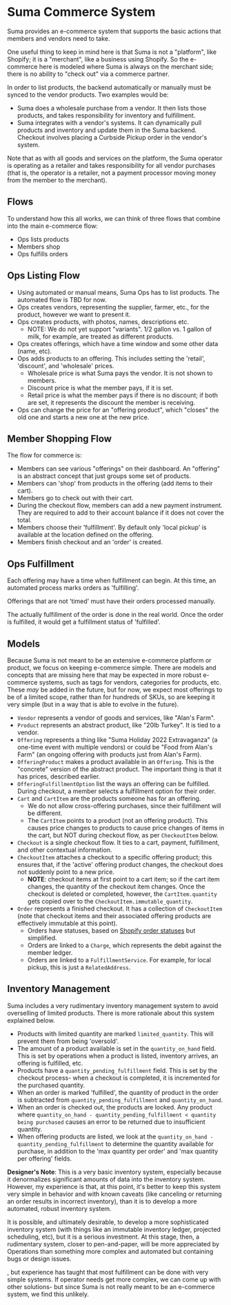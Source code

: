 # Suma Commerce System

Suma provides an e-commerce system that supports the basic actions
that members and vendors need to take.

One useful thing to keep in mind here is that Suma
is not a "platform", like Shopify; it is a "merchant", like a business using Shopify.
So the e-commerce here is modeled where Suma is always on the merchant side;
there is no ability to "check out" via a commerce partner.

In order to list products, the backend automatically or manually must be synced
to the vendor products. Two examples would be:

- Suma does a wholesale purchase from a vendor. It then lists those products,
  and takes responsibility for inventory and fulfillment.
- Suma integrates with a vendor's systems. It can dynamically pull products
  and inventory and update them in the Suma backend. Checkout involves
  placing a Curbside Pickup order in the vendor's system.

Note that as with all goods and services on the platform,
the Suma operator is operating as a retailer
and takes responsibility for all vendor purchases (that is,
the operator is a retailer, not a payment processor moving money
from the member to the merchant).

## Flows

To understand how this all works, we can think of three flows
that combine into the main e-commerce flow:

- Ops lists products
- Members shop
- Ops fulfills orders

## Ops Listing Flow

- Using automated or manual means, Suma Ops has to list products.
  The automated flow is TBD for now.
- Ops creates vendors, representing the supplier, farmer, etc.,
  for the product, however we want to present it.
- Ops creates products, with photos, names, descriptions etc.
  - NOTE: We do not yet support "variants". 1/2 gallon vs. 1 gallon of milk, for example,
    are treated as different products.
- Ops creates offerings, which have a time window and some other data (name, etc).
- Ops adds products to an offering. This includes setting the 'retail', 'discount', and 'wholesale' prices.
  - Wholesale price is what Suma pays the vendor. It is not shown to members.
  - Discount price is what the member pays, if it is set.
  - Retail price is what the member pays if there is no discount;
    if both are set, it represents the discount the member is receiving.
- Ops can change the price for an "offering product", which "closes" the old one
  and starts a new one at the new price.

## Member Shopping Flow

The flow for commerce is:

- Members can see various "offerings" on their dashboard.
  An "offering" is an abstract concept that just groups some set of products.
- Members can 'shop' from products in the offering (add items to their cart).
- Members go to check out with their cart.
- During the checkout flow, members can add a new payment instrument.
  They are required to add to their account balance if it
  does not cover the total.
- Members choose their 'fulfillment'. By default only 'local pickup'
  is available at the location defined on the offering.
- Members finish checkout and an 'order' is created.

## Ops Fulfillment

Each offering may have a time when fulfillment can begin.
At this time, an automated process marks orders as 'fulfilling'.

Offerings that are not 'timed' must have their orders processed manually.

The actually fulfillment of the order is done in the real world.
Once the order is fulfilled, it would get a fulfillment status of 'fulfilled'.

## Models

Because Suma is not meant to be an extensive e-commerce platform or product,
we focus on keeping e-commerce simple. There are models and concepts
that are missing here that may be expected in more robust e-commerce systems,
such as tags for vendors, categories for products, etc.
These *may* be added in the future, but for now, we expect most offerings
to be of a limited scope, rather than for hundreds of SKUs,
so are keeping it very simple (but in a way that is able to evolve in the future).
 
- `Vendor` represents a vendor of goods and services, like "Alan's Farm".
- `Product` represents an abstract product, like "20lb Turkey". It is tied to a vendor.
- `Offering` represents a thing like "Suma Holiday 2022 Extravaganza" (a one-time event with multiple vendors)
  or could be "Food from Alan's Farm" (an ongoing offering with products just from Alan's Farm).
- `OfferingProduct` makes a product available in an `Offering`. This is the "concrete" version
  of the abstract product. The important thing is that it has prices, described earlier.
- `OfferingFulfillmentOption` list the ways an offering can be fulfilled.
  During checkout, a member selects a fulfillment option for their order.
- `Cart` and `CartItem` are the products someone has for an offering.
  - We do not allow cross-offering purchases, since their fulfillment will be different.
  - The `CartItem` points to a product (not an offering product). This causes price changes to products to cause price changes of items in the cart, but NOT during checkout flow, as per `CheckoutItem` below.
- `Checkout` is a single checkout flow. It ties to a cart, payment, fulfillment, and other contextual information.
- `CheckoutItem` attaches a checkout to a specific offering product; this ensures that,
  if the 'active' offering product changes, the checkout does not suddenly point to a new price.
  - **NOTE**: checkout items at first point to a cart item; so if the cart item changes,
    the quantity of the checkout item changes. Once the checkout is deleted or completed,
    however, the `CartItem.quantity` gets copied over to the `CheckoutItem.immutable_quantity`.
- `Order` represents a finished checkout. It has a collection of `CheckoutItem`
  (note that checkout items and their associated offering products are effectively immutable at this point).
  - Orders have statuses, based on [Shopify order statuses](https://help.shopify.com/en/manual/orders/order-status)
    but simplified.
  - Orders are linked to a `Charge`, which represents the debit against the member ledger.
  - Orders are linked to a `FulfillmentService`. For example, for local pickup, this is just a `RelatedAddress`.

## Inventory Management

Suma includes a very rudimentary inventory management system to avoid overselling of limited products.
There is more rationale about this system explained below.

- Products with limited quantity are marked `limited_quantity`.
  This will prevent them from being 'oversold'.
- The amount of a product available is set in the `quantity_on_hand` field.
  This is set by operations when a product is listed,
  inventory arrives, an offering is fulfilled, etc.
- Products have a `quantity_pending_fulfillment` field.
  This is set by the checkout process- when a checkout is completed,
  it is incremented for the purchased quantity.
- When an order is marked 'fulfilled', the quantity of product in the order
  is subtracted from `quantity_pending_fulfillment` and `quantity_on_hand`.
- When an order is checked out, the products are locked.
  Any product where `quantity_on_hand - quantity_pending_fulfillment < quantity being purchased`
  causes an error to be returned due to insufficient quantity.
- When offering products are listed, we look at the `quantity_on_hand - quantity_pending_fulfillment`
  to determine the quantity available for purchase, in addition to the 'max quantity per order'
  and 'max quantity per offering' fields.

**Designer's Note**: This is a very basic inventory system, especially because it denormalizes
significant amounts of data into the inventory system.
However, my experience is that, at this point, it's better to keep this system
very simple in behavior and with known caveats
(like canceling or returning an order results in incorrect inventory),
than it is to develop a more automated, robust inventory system.

It is possible, and ultimately desirable,
to develop a more sophisticated inventory system (with things like an immutable
inventory ledger, projected scheduling, etc), but it is a serious investment.
At this stage, then, a rudimentary system, closer to pen-and-paper,
will be more appreciated by Operations than something more complex and automated
but containing bugs or design issues.


, but experience has taught that most fulfillment
can be done with very simple systems. If operator needs get more complex,
we can come up with other solutions- but since Suma is not really meant to be an e-commerce system,
we find this unlikely.
